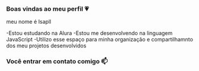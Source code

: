 ### Boas vindas ao meu perfil 💗

meu nome é Isapll

-Estou estudando na Alura
-Estou me desenvolvendo na linguagem JavaScript
-Utilizo esse espaço para minha organização e compartilhamnto dos meu projetos desenvolvidos

### Você entrar em contato comigo 📫

